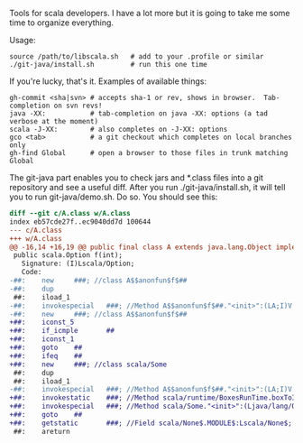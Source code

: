 Tools for scala developers.  I have a lot more but it is going to take
me some time to organize everything.

Usage:

    source /path/to/libscala.sh   # add to your .profile or similar
    ./git-java/install.sh         # run this one time

If you're lucky, that's it.  Examples of available things:

    gh-commit <sha|svn> # accepts sha-1 or rev, shows in browser.  Tab-completion on svn revs!
    java -XX:           # tab-completion on java -XX: options (a tad verbose at the moment)
    scala -J-XX:        # also completes on -J-XX: options
    gco <tab>           # a git checkout which completes on local branches only
    gh-find Global      # open a browser to those files in trunk matching Global

The git-java part enables you to check jars and *.class files into a
git repository and see a useful diff.  After you run ./git-java/install.sh,
it will tell you to run git-java/demo.sh.  Do so.  You should see this:

```diff
diff --git c/A.class w/A.class
index eb57cde27f..ec9040dd7d 100644
--- c/A.class
+++ w/A.class
@@ -16,14 +16,19 @@ public final class A extends java.lang.Object implements scala.ScalaObject{
 public scala.Option f(int);
   Signature: (I)Lscala/Option;
   Code:
-##:    new     ###; //class A$$anonfun$f$##
-##:    dup
 ##:    iload_1
-##:    invokespecial   ###; //Method A$$anonfun$f$##."<init>":(LA;I)V
-##:    new     ###; //class A$$anonfun$f$##
+##:    iconst_5
+##:    if_icmple       ##
+##:    iconst_1
+##:    goto    ##
+##:    ifeq    ##
+##:    new     ###; //class scala/Some
 ##:    dup
 ##:    iload_1
-##:    invokespecial   ###; //Method A$$anonfun$f$##."<init>":(LA;I)V
+##:    invokestatic    ###; //Method scala/runtime/BoxesRunTime.boxToInteger:(I)Ljava/lang/Integer;
+##:    invokespecial   ###; //Method scala/Some."<init>":(Ljava/lang/Object;)V
+##:    goto    ##
+##:    getstatic       ###; //Field scala/None$.MODULE$:Lscala/None$;
 ##:    areturn
```
